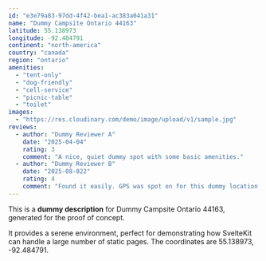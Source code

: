 ```yaml
---
id: "e3e79a83-97dd-4f42-bea1-ac383a041a31"
name: "Dummy Campsite Ontario 44163"
latitude: 55.138973
longitude: -92.484791
continent: "north-america"
country: "canada"
region: "ontario"
amenities:
  - "tent-only"
  - "dog-friendly"
  - "cell-service"
  - "picnic-table"
  - "toilet"
images:
  - "https://res.cloudinary.com/demo/image/upload/v1/sample.jpg"
reviews:
  - author: "Dummy Reviewer A"
    date: "2025-04-04"
    rating: 3
    comment: "A nice, quiet dummy spot with some basic amenities."
  - author: "Dummy Reviewer B"
    date: "2025-08-022"
    rating: 4
    comment: "Found it easily. GPS was spot on for this dummy location."
---
```


This is a **dummy description** for Dummy Campsite Ontario 44163, generated for the proof of concept.

It provides a serene environment, perfect for demonstrating how SvelteKit can handle a large number of static pages. The coordinates are 55.138973, -92.484791.
